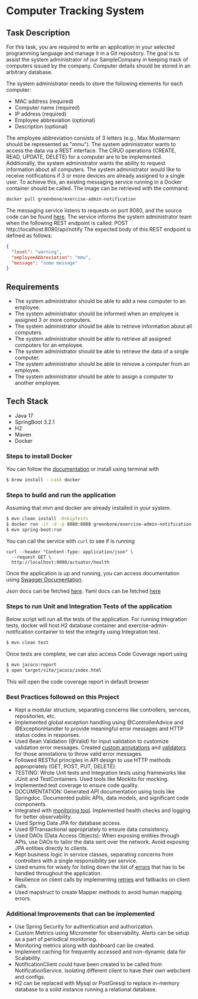 # Computer Tracking System

## Task Description

For this task, you are required to write an application in your selected programming language and manage it in a Git repository. The goal is to assist the system administrator of our SampleCompany in keeping track of computers issued by the company. Computer details should be stored in an arbitrary database.

The system administrator needs to store the following elements for each computer:
- MAC address (required)
- Computer name (required)
- IP address (required)
- Employee abbreviation (optional)
- Description (optional)

The employee abbreviation consists of 3 letters (e.g., Max Mustermann should be represented as "mmu").
The system administrator wants to access the data via a REST interface. The CRUD operations (CREATE, READ, UPDATE, DELETE) for a computer are to be implemented. Additionally, the system administrator wants the ability to request information about all computers.
The system administrator would like to receive notifications if 3 or more devices are already assigned to a single user. To achieve this, an existing messaging service running in a Docker container should be called. The image can be retrieved with the command:
```bash
docker pull greenbone/exercise-admin-notification
```

The messaging service listens to requests on port 8080, and the source code can be found [here](https://github.com/greenbone/exercise-admin-notification).
The service informs the system administrator team when the following REST endpoint is called:
POST http://localhost:8080/api/notify
The expected body of this REST endpoint is defined as follows:
```json
{
  "level": "warning",
  "employeeAbbreviation": "mmu",
  "message": "some message"
}
```

## Requirements
- The system administrator should be able to add a new computer to an employee.
- The system administrator should be informed when an employee is assigned 3 or more computers.
- The system administrator should be able to retrieve information about all computers.
- The system administrator should be able to retrieve all assigned computers for an employee.
- The system administrator should be able to retrieve the data of a single computer.
- The system administrator should be able to remove a computer from an employee.
- The system administrator should be able to assign a computer to another employee.

## Tech Stack
- Java 17
- SpringBoot 3.2.1
- H2
- Maven
- Docker

### Steps to install Docker
You can follow the [documentation](https://docs.docker.com/desktop/) or install using terminal with
```bash
$ brew install --cask docker
```


### Steps to build and run the application
Assuming that mvn and docker are already installed in your system.

```bash
$ mvn clean install -DskipTests
$ docker run -it -d -p 8080:8080 greenbone/exercise-admin-notification:latest
$ mvn spring-boot:run
```

You can call the service with `curl` to see if is running
```curl
curl --header "Content-Type: application/json" \
  --request GET \
  http://localhost:9090/actuator/health
```

Once the application is up and running, you can access documentation using [Swagger Documentation](http://localhost:9090/swagger-ui/index.html).

Json docs can be fetched [here](http://localhost:9090/api-docs).
Yaml docs can be fetched [here](http://localhost:9090/api-docs.yaml)

### Steps to run Unit and Integration Tests of the application
Below script will run all the tests of the application. For running Integration tests, docker will host H2 database container and exercise-admin-notification container to test the integrity using Integration test.
```bash
$ mvn clean test
```
Once tests are complete, we can also access Code Coverage report using
```bash
$ mvn jacoco:report 
$ open target/site/jacoco/index.html
```
This will open the code coverage report in default browser


### Best Practices followed on this Project
- Kept a modular structure, separating concerns like controllers, services, repositories, etc.
- Implemented global exception handling using @ControllerAdvice and @ExceptionHandler to provide meaningful error messages and HTTP status codes in responses.
- Used Bean Validation (@Valid) for input validation to customize validation error messages. Created [custom annotations](src/main/java/com/samplecompany/computer/annotation/MacAddress.java) and [validators](src/main/java/com/samplecompany/computer/annotation/validator/MacAddressFormatValidator.java) for those annotations to throw valid error messages.
- Followed RESTful principles in API design to use HTTP methods appropriately (GET, POST, PUT, DELETE).
- TESTING: Wrote Unit tests and Integration tests using frameworks like JUnit and TestContainers. Used tools like Mockito for mocking.
- Implemented test coverage to ensure code quality.
- DOCUMENTATION: Generated API documentation using tools like Springdoc. Documented public APIs, data models, and significant code components.
- Integrated with [monitoring tool](https://www.baeldung.com/spring-boot-actuators). Implemented health checks and logging for better observability.
- Used Spring Data JPA for database access.
- Used @Transactional appropriately to ensure data consistency.
- Used DAOs (Data Access Objects): When exposing entities through APIs, use DAOs to tailor the data sent over the network. Avoid exposing JPA entities directly to clients.
- Kept business logic in service classes, separating concerns from controllers with a single responsibility per service.
- Used enums for wisely for listing down the list of [errors](src/main/java/com/samplecompany/computer/errors/Error.java) that has to be handled throughout the application.
- Resilience on client calls by implementing [retries](./src/main/java/com/samplecompany/computer/service/impl/NotificationServiceImpl.java) and fallbacks on client calls.
- Used mapstruct to create Mapper methods to avoid human mapping errors.


### Additional Improvements that can be implemented
- Use Spring Security for authentication and authorization.
- Custom Metrics using Micrometer for observability. Alerts can be setup as a part of periodical monitoring.
- Monitoring metrics along with dashboard can be created.
- Implement caching for frequently accessed and non-dynamic data for Scalability.
- NotificationClient could have been created to be called from NotificationService. Isolating different client to have their own webclient and configs.
- H2 can be replaced with Mysql or PostGresql to replace in-memory database to a solid instance running a relational database.
